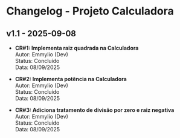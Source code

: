 # Changelog - Projeto Calculadora

## v1.1 - 2025-09-08

- **CR#1: Implementa raiz quadrada na Calculadora**  
  Autor: Emmylio (Dev)  
  Status: Concluído  
  Data: 08/09/2025  

- **CR#2: Implementa potência na Calculadora**  
  Autor: Emmylio (Dev)  
  Status: Concluído  
  Data: 08/09/2025  

- **CR#3: Adiciona tratamento de divisão por zero e raiz negativa**  
  Autor: Emmylio (Dev)  
  Status: Concluído  
  Data: 08/09/2025
